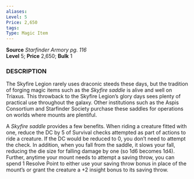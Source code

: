 ```yaml
---
aliases: 
Level: 5
Price: 2,650
tags: 
Type: Magic Item
---
```

**Source** _Starfinder Armory pg. 116_  
**Level** 5; **Price** 2,650; **Bulk** 1

### DESCRIPTION

The Skyfire Legion rarely uses draconic steeds these days, but the tradition of forging magic items such as the _Skyfire saddle_ is alive and well on Triaxus. This throwback to the Skyfire Legion’s glory days sees plenty of practical use throughout the galaxy. Other institutions such as the Aspis Consortium and Starfinder Society purchase these saddles for operations on worlds where mounts are plentiful.  
  
A _Skyfire saddle_ provides a few benefits. When riding a creature fitted with one, reduce the DC by 5 of Survival checks attempted as part of actions to ride a creature. If the DC would be reduced to 0, you don’t need to attempt the check. In addition, when you fall from the saddle, it slows your fall, reducing the die size for falling damage by one (so 1d6 becomes 1d4). Further, anytime your mount needs to attempt a saving throw, you can spend 1 Resolve Point to either use your saving throw bonus in place of the mount’s or grant the creature a +2 insight bonus to its saving throw.